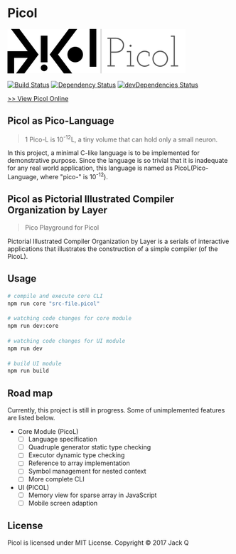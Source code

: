 # Picol 

![Picol-Text](./picol-text.png)

  [![Build Status](https://travis-ci.org/Jack-Q/picol.svg?branch=master)](https://travis-ci.org/Jack-Q/picol) 
  [![Dependency Status](https://david-dm.org/Jack-Q/picol.svg)](https://david-dm.org/Jack-Q/picol)
  [![devDependencies Status](https://david-dm.org/Jack-Q/picol/dev-status.svg)](https://david-dm.org/Jack-Q/picol?type=dev)

  [>> View Picol Online](https://git.io/picol)

## Picol as Pico-Language

> 1 Pico-L is 10<sup>-12</sup>L, a tiny volume that can hold only a small neuron.

In this project, a minimal C-like language is to be implemented for demonstrative purpose.
Since the language is so trivial that it is inadequate for any real world application,
this language is named as PicoL(Pico-Language, where "pico-" is 10<sup>-12</sup>).


## Picol as Pictorial Illustrated Compiler Organization by Layer

> Pico Playground for Picol

Pictorial Illustrated Compiler Organization by Layer is a serials of interactive 
applications that illustrates the construction of a simple compiler 
(of the PicoL).

## Usage
 
```bash
# compile and execute core CLI
npm run core "src-file.picol"

# watching code changes for core module
npm run dev:core

# watching code changes for UI module
npm run dev

# build UI module
npm run build

```

## Road map
Currently, this project is still in progress. Some of unimplemented features are listed below.

* Core Module (PicoL)
  * [ ] Language specification
  * [ ] Quadruple generator static type checking
  * [ ] Executor dynamic type checking
  * [ ] Reference to array implementation
  * [ ] Symbol management for nested context
  * [ ] More complete CLI
* UI (PICOL)
  * [ ] Memory view for sparse array in JavaScript
  * [ ] Mobile screen adaption

## License

Picol is licensed under MIT License. Copyright &copy; 2017 Jack Q
